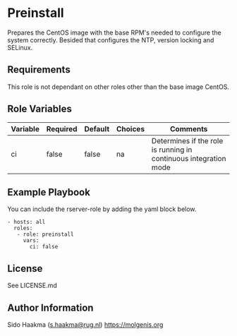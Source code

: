 Preinstall
=========
Prepares the CentOS image with the base RPM's needed to configure the system correctly. Besided that configures the NTP, version locking and SELinux.


Requirements
------------
This role is not dependant on other roles other than the base image CentOS.

Role Variables
--------------
| Variable   | Required | Default  | Choices  | Comments                                                         |
|------------|----------|----------|----------|------------------------------------------------------------------|
| ci         | false    | false    | na       | Determines if the role is running in continuous integration mode |

Example Playbook
----------------
You can include the rserver-role by adding the yaml block below.

    - hosts: all
      roles:
       - role: preinstall
         vars:
           ci: false
             
License
-------
See LICENSE.md

Author Information
------------------
Sido Haakma (s.haakma@rug.nl)
https://molgenis.org